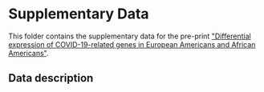# Supplementary Data

This folder contains the supplementary data for the pre-print ["Differential expression of COVID-19-related genes in European Americans and African Americans"](https://www.biorxiv.org/content/10.1101/2020.06.09.143271v3).

## Data description